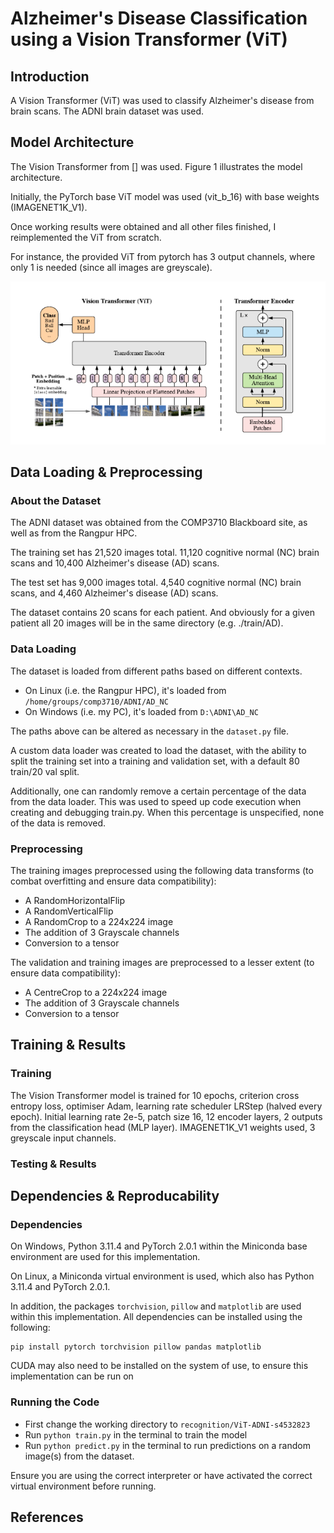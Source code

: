 # Alzheimer's Disease Classification using a Vision Transformer (ViT)
## Introduction
A Vision Transformer (ViT) was used to classify Alzheimer's disease from brain scans. The ADNI brain dataset was used.

## Model Architecture
The Vision Transformer from [] was used. Figure 1 illustrates the model architecture.

Initially, the PyTorch base ViT model was used (vit_b_16) with base weights (IMAGENET1K_V1).

Once working results were obtained and all other files finished, I reimplemented the ViT from scratch.

For instance, the provided ViT from pytorch has 3 output channels, where only 1 is needed (since all images are greyscale).

![](/recognition/ViT-ADNI-s4532823/assets/Model_architecture_Dosovitskiy.png)

## Data Loading & Preprocessing
### About the Dataset
The ADNI dataset was obtained from the COMP3710 Blackboard site, as well as from the Rangpur HPC.

The training set has 21,520 images total. 11,120 cognitive normal (NC) brain scans and 10,400 Alzheimer's disease (AD) scans.

The test set has 9,000 images total. 4,540 cognitive normal (NC) brain scans, and 4,460 Alzheimer's disease (AD) scans.

The dataset contains 20 scans for each patient. And obviously for a given patient all 20 images will be in the same directory (e.g. ./train/AD). 


### Data Loading
The dataset is loaded from different paths based on different contexts. 
+ On Linux (i.e. the Rangpur HPC), it's loaded from `/home/groups/comp3710/ADNI/AD_NC`
+ On Windows (i.e. my PC), it's loaded from `D:\ADNI\AD_NC`

The paths above can be altered as necessary in the `dataset.py` file.

A custom data loader was created to load the dataset, with the ability to split the training set into a training and validation set, with a default 80 train/20 val split. 

Additionally, one can randomly remove a certain percentage of the data from the data loader. This was used to speed up code execution when creating and debugging train.py. When this percentage is unspecified, none of the data is removed.


### Preprocessing
The training images preprocessed using the following data transforms (to combat overfitting and ensure data compatibility):
+ A RandomHorizontalFlip
+ A RandomVerticalFlip
+ A RandomCrop to a 224x224 image
+ The addition of 3 Grayscale channels
+ Conversion to a tensor

The validation and training images are preprocessed to a lesser extent (to ensure data compatibility):
+ A CentreCrop to a 224x224 image
+ The addition of 3 Grayscale channels
+ Conversion to a tensor

## Training & Results
### Training
The Vision Transformer model is trained for 10 epochs, criterion cross entropy loss, optimiser Adam, learning rate scheduler LRStep (halved every epoch). Initial learning rate 2e-5, patch size 16, 12 encoder layers, 2 outputs from the classification head (MLP layer). IMAGENET1K_V1 weights used, 3 greyscale input channels.

### Testing & Results


## Dependencies & Reproducability
### Dependencies
On Windows, Python 3.11.4 and PyTorch 2.0.1 within the Miniconda base environment are used for this implementation. 

On Linux, a Miniconda virtual environment is used, which also has Python 3.11.4 and PyTorch 2.0.1.

In addition, the packages `torchvision`, `pillow` and `matplotlib` are used within this implementation. All dependencies can be installed using the following:
```
pip install pytorch torchvision pillow pandas matplotlib
```

CUDA may also need to be installed on the system of use, to ensure this implementation can be run on 

### Running the Code
+ First change the working directory to `recognition/ViT-ADNI-s4532823`
+ Run `python train.py` in the terminal to train the model
+ Run `python predict.py` in the terminal to run predictions on a random image(s) from the dataset.

Ensure you are using the correct interpreter or have activated the correct virtual environment before running. 

## References
